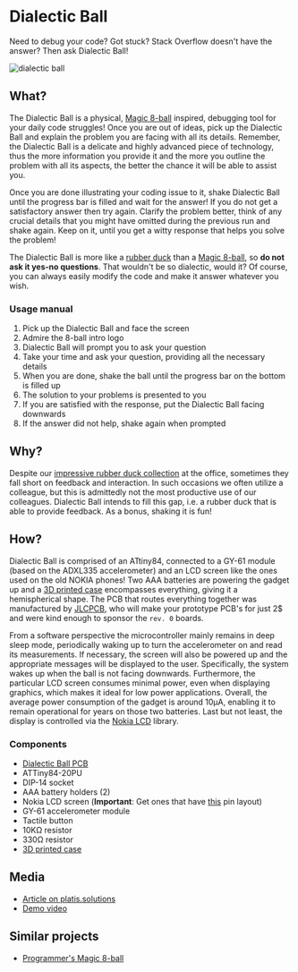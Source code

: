 # Dialectic Ball
Need to debug your code? Got stuck? Stack Overflow doesn't have the answer? Then ask Dialectic Ball!

![dialectic ball](https://i.imgur.com/etLUOJJ.png)

## What?
The Dialectic Ball is a physical, [Magic 8-ball](https://en.wikipedia.org/wiki/Magic_8-Ball) inspired, debugging tool for your daily code struggles! Once you are out of ideas, pick up the Dialectic Ball and explain the problem you are facing with all its details. Remember, the Dialectic Ball is a delicate and highly advanced piece of technology, thus the more information you provide it and the more you outline the problem with all its aspects, the better the chance it will be able to assist you.

Once you are done illustrating your coding issue to it, shake Dialectic Ball until the progress bar is filled and wait for the answer! If you do not get a satisfactory answer then try again. Clarify the problem better, think of any crucial details that you might have omitted during the previous run and shake again. Keep on it, until you get a witty response that helps you solve the problem!

The Dialectic Ball is more like a [rubber duck](https://en.wikipedia.org/wiki/Rubber_duck_debugging) than a [Magic 8-ball](https://en.wikipedia.org/wiki/Magic_8-Ball), so **do not ask it yes-no questions**. That wouldn't be so dialectic, would it? Of course, you can always easily modify the code and make it answer whatever you wish.

### Usage manual
1. Pick up the Dialectic Ball and face the screen
2. Admire the 8-ball intro logo
3. Dialectic Ball will prompt you to ask your question
4. Take your time and ask your question, providing all the necessary details
5. When you are done, shake the ball until the progress bar on the bottom is filled up
6. The solution to your problems is presented to you
7. If you are satisfied with the response, put the Dialectic Ball facing downwards
8. If the answer did not help, shake again when prompted

## Why?
Despite our [impressive rubber duck collection](https://i.imgur.com/bP3KeV4.jpg) at the office, sometimes they fall short on feedback and interaction. In such occasions we often utilize a colleague, but this is admittedly not the most productive use of our colleagues. Dialectic Ball intends to fill this gap, i.e. a rubber duck that is able to provide feedback. As a bonus, shaking it is fun!

## How?
Dialectic Ball is comprised of an ATtiny84, connected to a GY-61 module (based on the ADXL335 accelerometer) and an LCD screen like the ones used on the old NOKIA phones! Two AAA batteries are powering the gadget up and a [3D printed case](https://www.tinkercad.com/things/4zkr0X7OHBL) encompasses everything, giving it a hemispherical shape. The PCB that routes everything together was manufactured by [JLCPCB](https://jlcpcb.com/), who will make your prototype PCB's for just 2$ and were kind enough to sponsor the `rev. 0` boards.

From a software perspective the microcontroller mainly remains in deep sleep mode, periodically waking up to turn the accelerometer on and read its measurements. If necessary, the screen will also be powered up and the appropriate messages will be displayed to the user. Specifically, the system wakes up when the ball is not facing downwards. Furthermore, the particular LCD screen consumes minimal power, even when displaying graphics, which makes it ideal for low power applications. Overall, the average power consumption of the gadget is around 10μA, enabling it to remain operational for years on those two batteries. Last but not least, the display is controlled via the [Nokia LCD](https://github.com/platisd/nokia-5110-lcd-library) library.

### Components
* [Dialectic Ball PCB](https://github.com/platisd/dialectic-ball/tree/master/hardware/eagle)
* ATTiny84-20PU
* DIP-14 socket
* AAA battery holders (2)
* Nokia LCD screen (**Important**: Get ones that have [this](https://i.imgur.com/MhUsdiz.jpg) pin layout)
* GY-61 accelerometer module
* Tactile button
* 10KΩ resistor
* 330Ω resistor
* [3D printed case](https://www.tinkercad.com/things/4zkr0X7OHBL-magic8ball)

## Media
* [Article on platis.solutions](https://platis.solutions/blog/2018/06/02/debug-your-code-with-dialectic-ball/)
* [Demo video](https://youtu.be/oXdIgaYoSw0)

## Similar projects
* [Programmer's Magic 8-ball](https://github.com/FareedQ/Programmer-s-Magic-8-Ball)
